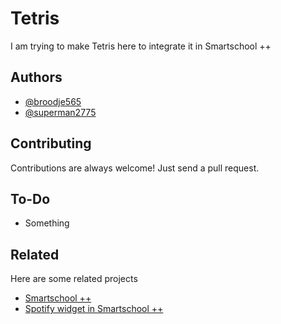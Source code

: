 
# Tetris

I am trying to make Tetris here to integrate it in Smartschool ++


## Authors

- [@broodje565](https://www.github.com/broodje565)
- [@superman2775](https://www.github.com/superman2775)


## Contributing

Contributions are always welcome! Just send a pull request.


## To-Do

- Something


## Related

Here are some related projects

- [Smartschool ++](https://github.com/sprksoft/smpp)
- [Spotify widget in Smartschool ++](https://github.com/superman2775/spotify-smpp)

